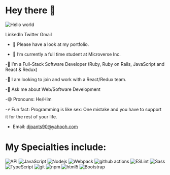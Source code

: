 # Hey there :wave:

<img src="https://raw.githubusercontent.com/sagar-viradiya/sagar-viradiya/master/resources/banner.png" alt="Hello world">

LinkedIn Twitter Gmail

- 💬 Please have a look at my portfolio.

- 🔭 I’m currently a full time student at Microverse Inc.

-🌱 I’m a Full-Stack Software Developer (Ruby, Ruby on Rails, JavaScript and React & Redux)

-👯 I am looking to join and work with a React/Redux team.

-💬 Ask me about Web/Software Development

-😄 Pronouns: He/Him

-⚡ Fun fact: Programming is like sex: One mistake and you have to support it for the rest of your life.

- Email: djpants90@yahooh.com

<h1>My Specialties include:</h1>

<p>
  <img alt="API" src="https://img.shields.io/badge/-API-F7B93E?style=flat-square&logo=api&logoColor=white" />
  <img alt="JavaScript" src="https://img.shields.io/badge/-JavaScript-F7B93E?style=flat-square&logo=jsl&logoColor=yellow" />
  <img alt="Nodejs" src="https://img.shields.io/badge/-Nodejs-43853d?style=flat-square&logo=Node.js&logoColor=white" />
  <img alt="Webpack" src="https://img.shields.io/badge/-Webpack-8DD6F9?style=flat-square&logo=webpack&logoColor=white" /> 
  <img alt="github actions" src="https://img.shields.io/badge/-Github_Actions-2088FF?style=flat-square&logo=github-actions&logoColor=white" />
  <img alt="ESLint" src="https://img.shields.io/badge/-ESLint-43853d?style=flat-square&logo=eslint&logoColor=white" />
  <img alt="Sass" src="https://img.shields.io/badge/-Sass-CC6699?style=flat-square&logo=sass&logoColor=white" />
  <img alt="TypeScript" src="https://img.shields.io/badge/-TypeScript-2088FF?style=flat-square&logo=typescript&logoColor=white" />
  <img alt="git" src="https://img.shields.io/badge/-Git-F05032?style=flat-square&logo=git&logoColor=white" />
  <img alt="npm" src="https://img.shields.io/badge/-NPM-CB3837?style=flat-square&logo=npm&logoColor=white" />
  <img alt="html5" src="https://img.shields.io/badge/-HTML5-E34F26?style=flat-square&logo=html5&logoColor=white" />
  <img alt="Bootstrap" src="https://img.shields.io/badge/-Bootstrap-764ABC?style=flat-square&logo=bootstrap&logoColor=white" />
</p>







